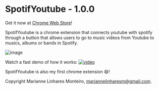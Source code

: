 # SpotifYoutube - 1.0.0

Get it now at [Chrome Web Store](https://chrome.google.com/webstore/detail/spotifyoutube/ankphgpmnicdkehhmnklhlodkfkecjbh)!

SpotifYoutube is a chrome extension that connects youtube with spotify through a button that allows users to go to music videos from Youtube to  musics, albums or bands in Spotify.

![image](https://github.com/mari-linhares/spotifyoutube/blob/master/images/button.png)

Watch a fast demo of how it works:
[![video](https://github.com/mari-linhares/spotifyoutube/blob/master/images/demo1.png)](https://youtu.be/TiUDXsCB0aY)

SpotifYoutube is also my first chrome extension :smile:!


Copyright Marianne Linhares Monteiro, mariannelinharesm@gmail.com. 
